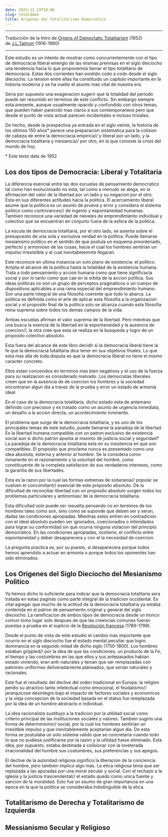 ```yaml
---
date: 2023-12-19T10:00
slug: totaldemo 
title: Origenes del Totalitarismo Democratico
---
```


<hr />

Traducciòn de la Intro de [Origins of Democtatic Totalitarism](https://archive.org/details/in.ernet.dli.2015.460216) (1952) <br />
de <a href="https://es.wikipedia.org/wiki/Yaakov_Talm%C3%B3n" target="_blank" rel="noopener noreferrer">J.L.Talmon</a> (1916-1980)

<hr />

Este estudio es un intento de mostrar como concurrentemente con el tipo de democracia liberal emergio de las mismas premisas en el siglo dieciocho una tendencia hacia lo que proponemos llamar el tipo totalitario de democracia. Estas dos corrientes han existido codo a codo desde el siglo dieciocho. La tension entre ellas ha constituido un capitulo importante en la historia moderna y se ha vuelto el asunto mas vital de nuestra era.


Seria por supuesto una exageracion sugerir que la totalidad del periodo puede ser resumido en terminos de este conflicto. Sin embargo siempre esta presente, aunque usualmente opacdo y confundido con otros temas, que pueden haber parecido mas claros a sus contemporaneos pero que desde el punto de vista actual parecen incidentales e incluso triviales.

De hecho, desde la prespectiva ya entrada en el siglo veinte, la historia de los ultimos 150 años* parece una preparacion sistematica para la colision de cabeza de entre la democracia empirica// y liberal por un lado, y la democracia totalitaria y mesianica// por otro, en la que consiste la crisis del mundo de hoy.

<p class="md_footnote_size">* Este texto data de 1952</p>


## Los dos tipos de Democracia: Liberal y Totalitaria

La diferencia esencial entre las dos escuelas de pensamiento democratico tal como han evolucionado no esta, tal como a menudo se alega, en la afirmacion del valor de la libertad por un lado y su negacion por el otro. Esta en sus diferentes actitudes hacia la politica. El acercamiento liberal asume que la politica es un asunto de prueva y error y considera el sistema politico como contrivances// de ingenio y espontaneidad humanas. Tambien reconoce una variedad de nieveles de emprendimiento individual y colectivo que se encuentran en conjunto fuera de la esfera de la politica.


La escula de democracia totalitaria, por el otro lado, se asienta sobre el presupuesto de una sola y exclusiva verdad en la politica. Puede llamarse mesianismo politico en el sentido de que postula un esquema preordenado, perfecto y armonioso de las cosas, hacia el cual los hombres sentirian un impulso irresistible y al cual inevitableemnte llegaran.


Este reconoce en ultima instancia un solo plano de existencia: el politico. Amplia el alcance de la politica hasta la totalidad de la existencia humana. Trata a todo pensamiento y accion humana como que tiene significacia social y por lo tanto como que cae en la orbita de la accion politica. Sus ideas politicas no son un grupo de perceptos pragmaticos o un cuerpo de dispositivos aplicables a una rama especial del emprendimiento humano. Son una parte integral de una filosofia coerente que todo lo abarca. La politica es definida como el arte de aplicar esta filosofia a la organizacion social y el proposito final de la politica solo se alcanza cuando esta filosofia reina suprema sobre todos los demas campos de la vida.


Ambas escuelas afirman el valor suprema de la libertad. Pero mientras que una busca la esencia de la libertad en la espontaneidad y la ausencia de coercion//, la otra cree que esta se realiza en la busqueda y logro de un proposito colectivo absoluto.


Esta fuera del alcance de este libro decidir si la democracia liberal tiene la fe que la democracia totalitaria dice tener en sus objetivos finales. Lo que esta mas alla de toda disputa es que la democracia liberal no tiene el mismo caracter concreto.



Ellos estan concevidos en terminos mas bien negativos y el uso de la fuerza para su realizacion es considerado malvado. Los democratas liberales creen que en la ausencia de de coercion los hombres y la sociedad encontraran algun dia a travez de la prueba y error un estado de armonia ideal.


En el caso de la democracia totalitaria, dicho estado esta de antemano definido con precision y es tratado como un asunto de urgencia inmediata, un desafio a la accion directa, un acontecimiento inminente.


El problema que surge de la democracia totalitaria, y es uno de los principales temas de este estudio, puede llamarse la paradoja de la libertad. Es la libertad humana compatible con un patron exclusivo de existencia social aun si dicho patron apunta al maximo de justicia social y seguridad? La paradoja de la democracia totalitaria esta en su insistencia en que son compatibles. El proposito que proclama nunca es presentado como una idea absoluta, esterna y anterior al hombre. Se la considera como inmanente en el razonamiento y la voluntad del hombre, como constituyente de la completa satisfacion de sus verdaderos intereses, como la garantia de sus libertades.


Esta es la razon por la cual las formas extremas de soberania// popular se vuelven el concomitant// esencial de este proposito absoluto. De la dificultad de reconciliar libertad con un proposito absoluto surgen todos los problemas particulares y antinomias/ de la democracia totalitaria.



Esta dificultad solo puede ser resuelta pensando no en terminos de los hombres tales como son, sino como se suponde que deben ser y seran, dadas las condiciones apropiadas. Mientras estos entren en contradicion con el ideal absoluto pueden ser ignorados, coercionados o intimidados para lograr su conformidad sin que ocurra ninguna violacion del principio democratico. En las condiciones apropiadas, sostiene, el conflicto entre espontaneidad y deber desaparecera y con el la necesidad de coercion.


La pregunta practica es, por su puesto, si desaparecera porque todos hemos aprendido a actuar en armonia o porque todos los oponentes han sido eliminados.



## Los Origenes del Siglo Dieciocho del Mesianismo Polìtico


Ya hemos dicho lo suficiente para indicar que la democracia totalitaria sera tratada en estas paginas como parte integral de la tradicion occidental. Es vital agregar que mucho de la actitud de la democracia totalitaria ya estaba contenida en el patron de pensamiento original y general del siglo dieciocho. La ramificacion de ambos tipos de democracia desde un tronco comun tomo lugar solo despues de que las creencias comunes fueran puestas a prueba en el suplicio de la <a href="https://es.wikipedia.org/wiki/Revoluci%C3%B3n_francesa" target="_blank" rel="noopener noreferrer">Revolución francesa</a> (1789-1799).

Desde el punto de vista de este estudio el cambio mas importante que ocurrio en el siglo dieciocho fue el estado mental peculiar que logro dominancia en la segundo mitad de dicho siglo (1750-1800). Los hombres estaban grippled// por la idea de que las condiciones, un producto de la Fe, el tiempo y las costumbres en las que ellos y sus antepasados habian estado viviendo, eran anti-naturales y tenian que ser remplazadas con patrones uniformes deliveradamente planeados, que serian naturales y racionales.


Este fue el resultado del declive del orden tradicional en Europa: la religion perdio su atractivo tanto intelectual como emocional, el feudalismo// jerarquicose desintegro bajo el impacto de factores sociales y economicos y la vieja concepcion de la sociedad basada en el status fue remplazada por la idea de un hombre abstracto e individual.


La idea racionalista sustituyo a la tradicion por la utilidad social como criterio principal de las instituciones sociales y valores. Tambien sugirio una forma de determinismo// social, por la cual los hombres sentirian un irresitible impulso y que inevitablemente aceptarian algun dia. De esta forma se postulaba un solo sistema valido que se concretaria cuando todo lo que no pudiese justificarse por la razon y la utilidad fuese eliminado. Esta idea, por supuesto, estaba destinada a colisionar con la inveterada irracionalidad del hombre sus costumbres, sus preferencias y sus apegos.


El declive de la autoridad religiosa significo la liberacion de la conciencia del hombre, pero tambien implico algo mas. La etica religiosa tenia que ser replazada a las apuradas por una moral secular y social. Con el rechazo a la iglesia y la justicia trascendental// el estado quedo como unica fuente y sancion de la moralidad. Esto fue un asunto de gran importancia en una epoca en la que la politica se consideraba indistinguible de la etica.












## Totalitarismo de Derecha y Totalitarismo de Izquierda


## Messianismo Secular y Religioso
